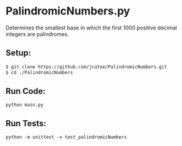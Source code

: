 # PalindromicNumbers.py
Determines the smallest base in which the first 1000 positive decimal integers are palindromes.


## Setup:
```bash
$ git clone https://github.com/jcatoe/PalindromicNumbers.git
$ cd ./PalindromicNumbers
```

## Run Code:
```python main.py```

## Run Tests:
```python -m unittest -v test_palindromicNumbers```

